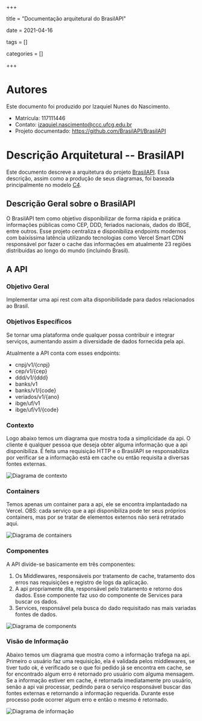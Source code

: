 +++

title = "Documentação arquitetural do BrasilAPI"

date = 2021-04-16

tags = []

categories = []

+++

# Autores

Este documento foi produzido por Izaquiel Nunes do Nascimento.

- Matrícula: 117111446
- Contato: izaquiel.nascimento@ccc.ufcg.edu.br
- Projeto documentado: https://github.com/BrasilAPI/BrasilAPI

# Descrição Arquitetural -- BrasilAPI

Este documento descreve a arquitetura do projeto [BrasilAPI](https://github.com/BrasilAPI/BrasilAPI). Essa descrição, assim como a produção de seus diagramas, foi baseada principalmente no modelo [C4](https://c4model.com/).

## Descrição Geral sobre o BrasilAPI

O BrasilAPI tem como objetivo disponibilizar de forma rápida e prática informações públicas como CEP, DDD, feriados nacionais, dados do IBGE, entre outros. Esse projeto centraliza e disponibiliza endpoints modernos com baixíssima latência utilizando tecnologias como Vercel Smart CDN responsável por fazer o cache das informações em atualmente 23 regiões distribuídas ao longo do mundo (incluindo Brasil).

## A API

### Objetivo Geral

Implementar uma api rest com alta disponibilidade para dados relacionados ao Brasil. 

### Objetivos Específicos

Se tornar uma plataforma onde qualquer possa contribuir e integrar serviços, aumentando assim a diversidade de dados fornecida pela api.

Atualmente a API conta com esses endpoints:
* cnpj/v1/{cnpj}
* cep/v1/{cep}
* ddd/v1/{ddd}
* banks/v1
* banks/v1/{code}
* veriados/v1/{ano}
* ibge/uf/v1
* ibge/uf/v1/{code}


### Contexto

Logo abaixo temos um diagrama que mostra toda a simplicidade da api. O cliente é qualquer pessoa que deseja obter alguma informação que a api disponibiliza. É feita uma requisição HTTP e o BrasilAPI se responsabiliza por verificar se a informação está em cache ou então requisita a diversas fontes externas.

![Diagrama de contexto](contexto.png)

### Containers

Temos apenas um container para a api, ele se encontra implantadado na Vercel. 
OBS: cada serviço que a api disponibiliza pode ter seus próprios containers, mas por se tratar de elementos externos não será retratado aqui.

![Diagrama de containers](container.png)

### Componentes

A API divide-se basicamente em três componentes:

1. Os Middlewares, responsáveis por tratamento de cache, tratamento dos erros nas requisições e registro de logs da aplicação.
2. A api propriamente dita, responsável pelo tratamento e retorno dos dados. Esse componente faz uso do componente de Services para buscar os dados.
3. Services, responsável pela busca do dado requisitado nas mais variadas fontes de dados. 

![Diagrama de components](components.png)

### Visão de Informação

Abaixo temos um diagrama que mostra como a informação trafega na api. Primeiro o usuário faz uma requisição, ela é validada pelos middlewares, se tiver tudo ok, é verificado se o que foi pedido já se encontra em cache, se for encontrado algum erro é retornado pro usuário com alguma mensagem. Se a informação estiver em cache, é retornada imediatamente pro usuário, senão a api vai processar, pedindo para o serviço responsável buscar das fontes externas e retornando a informação requerida. Durante esse processo pode ocorrer algum erro e então o mesmo é retornado.

![Diagrama de informação](info.png)

